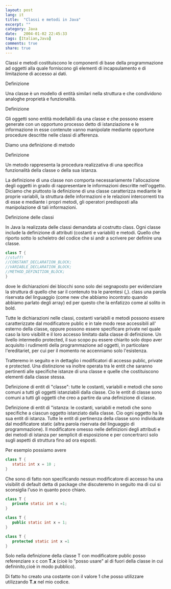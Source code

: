 ```yaml
---
layout: post
lang: it
title:  "Classi e metodi in Java"
excerpt: ""
category: Java
date:   2004-01-02 22:45:33
tags: [Italian,Java]
comments: true
share: true
--- 
```


Classi e metodi costituiscono le componenti di base della programmazione ad oggetti alla quale forniscono gli 
elementi di incapsulamento e di limitazione di accesso ai dati.

Definizione

Una classe è un modello di entità similari nella struttura e che condividono analoghe proprietà e funzionalità.

Definizione

Gli oggetti sono entità modellabili da una classe e che possono essere generate con un opportuno processo detto di 
istanziazione e le informazione in esse contenute vanno manipolate mediante opportune procedure descritte 
nelle classi di afferenza.

Diamo una definizione di metodo

Definizione

Un metodo rappresenta la procedura realizzativa di una specifica funzionalità della classe o della sua istanza.

La definizione di una classe non comporta necessariamente l'allocazione degli oggetti in grado di rappresentare 
le informazioni descritte nell'oggetto.
Diciamo che piuttosto la definizione di una classe caratterizza mediante le proprie variabili, la struttura delle 
informazioni e le relazioni intercorrenti tra di esse e mediante i propri metodi, 
gli operatori predisposti alla manipolazione di tali informazioni.

Definizione delle classi

In Java la realizzata delle classi  demandata al costrutto class. 
Ogni classe include la definizione di attributi (costanti e variabili) e metodi. 
Quello che riporto sotto  lo scheletro del codice che si andr a scrivere per definire una classe.
```java
class T {
//stuff!
//CONSTANT_DECLARATION_BLOCK;
//VARIABLE_DECLARATION_BLOCK;
//METHOD_DEFINITION_BLOCK;
}
```

dove le dichiarazioni dei blocchi sono solo dei segnaposto per evidenziare la struttura di quello che sar 
il contenuto tra le parentesi {,}. class  una parola riservata del linguaggio (come new che abbiamo incontrato
 quando abbiamo parlato degli array) ed  per questo che la enfatizzo come al solito in bold.
 
Tutte le dichiarazioni nelle classi, costanti variabili e metodi possono essere caratterizzate dal modificatore 
public e in tale modo rese accessibili all' esterno della classe, oppure possono essere specificare private 
nel quale caso la loro visibilit e il loro accesso  limitato dalla classe di definizione.
Un livello intermedio  protected, il suo scopo pu essere chiarito solo dopo aver acquisito i rudimenti della
programmazione ad oggetti, in particolare l'ereditariet, per cui per il momento ne accenniamo solo l'esistenza.

Tratteremo in seguito e in dettaglio i modificatori di accesso public, private e protected. Una distinzione va inoltre 
operata tra le entit che saranno pertinenti alle specifiche istanze di una classe e quelle che costituiscono elementi 
dalla classe stessa.

Definizione
di entit di "classe": tutte le costanti, variabili e metodi che sono comuni a tutti gli oggetti istanziabili dalla classe. 
Cio le entit di classe sono comuni a tutti gli oggetti che creo a partire da una definizione di classe.

Definizione
di entit di "istanza: le costanti, variabili e metodi che sono specifiche a ciascun oggetto istanziato dalla classe. 
Cio ogni oggetto ha la sua entit di istanza. Tutte le entit di pertinenza della classe sono individuate dal modificatore 
static (altra parola riservata del linguaggio di programmazione). Il modificatore  omesso nelle definizioni degli attributi 
e dei metodi di istanza per semplicit di esposizione e per concertrarci solo sugli aspetti di struttura fino ad ora esposti.

Per esempio possiamo avere
```java
class T {
   static int x = 10 ;
}
```

Che sono di fatto non specificando nessun modificatore di accesso ha una visibilit di default detta di package che discuteremo
in seguito ma di cui si sconsiglia l'uso in quanto poco chiaro.
```java
class T {
   private static int x =1;
}

class T {
   public static int x = 1;
}

class T {
   protected static int x =1
} 
```
Solo nella definizione della classe T con modificatore public posso referenziare x c con **T.x** (cioè lo "posso usare"
al di fuori della classe in cui  defininito,cioè in modo pubblico). 

Di fatto ho creato una costante con il valore 1 che posso utilizzare utilizzando **T.x** nel mio codice.

